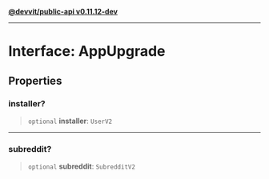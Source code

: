 [**@devvit/public-api v0.11.12-dev**](../../../../README.md)

---

# Interface: AppUpgrade

## Properties

<a id="installer"></a>

### installer?

> `optional` **installer**: `UserV2`

---

<a id="subreddit"></a>

### subreddit?

> `optional` **subreddit**: `SubredditV2`
